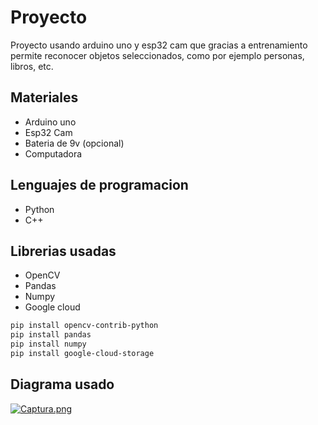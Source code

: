 
# Proyecto

Proyecto usando arduino uno y esp32 cam que gracias a entrenamiento permite reconocer objetos seleccionados, como por ejemplo personas, libros, etc.
## Materiales

- Arduino uno
- Esp32 Cam
- Bateria de 9v (opcional)
- Computadora 
## Lenguajes de programacion
- Python
- C++
## Librerias usadas
- OpenCV
- Pandas
- Numpy
- Google cloud
```bash
pip install opencv-contrib-python
pip install pandas
pip install numpy
pip install google-cloud-storage
```
## Diagrama usado

[![Captura.png](https://i.postimg.cc/J47snxvh/Captura.png)](https://postimg.cc/0r3kXY8g)

